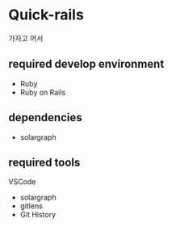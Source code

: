 # Quick-rails

가자고 어서

## required develop environment
 - Ruby
 - Ruby on Rails

## dependencies
 - solargraph

## required tools
VSCode
 - solargraph
 - gitlens
 - Git History
